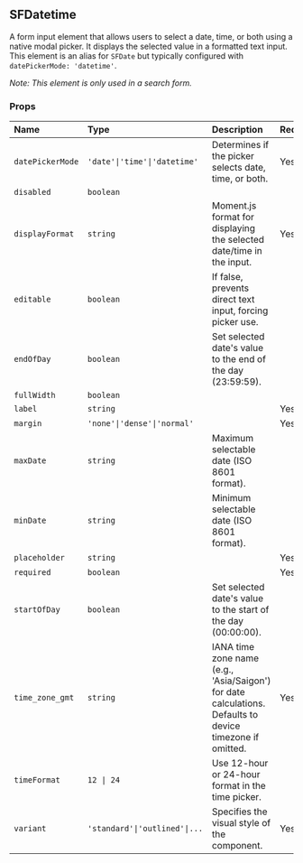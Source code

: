 ## SFDatetime

A form input element that allows users to select a date, time, or both using a native modal picker. It displays the selected value in a formatted text input. This element is an alias for `SFDate` but typically configured with `datePickerMode: 'datetime'`.

*Note: This element is only used in a search form.*

### Props

| Name | Type | Description | Required | Default |
| :--- | :--- | :---------- | :-------- | :------- |
| `datePickerMode` | `'date'\|'time'\|'datetime'` | Determines if the picker selects date, time, or both. | Yes | `'datetime'` |
| `disabled` | `boolean` | | | `false` |
| `displayFormat` | `string` | Moment.js format for displaying the selected date/time in the input. | Yes | `'DD/MM/YYYY - HH:mm'` |
| `editable` | `boolean` | If false, prevents direct text input, forcing picker use. | | `true` |
| `endOfDay` | `boolean` | Set selected date's value to the end of the day (23:59:59). | | `false` |
| `fullWidth` | `boolean` | | | `false` |
| `label` | `string` | | Yes | `'close_time'` |
| `margin` | `'none'\|'dense'\|'normal'` | | Yes | `'normal'` |
| `maxDate` | `string` | Maximum selectable date (ISO 8601 format). | | |
| `minDate` | `string` | Minimum selectable date (ISO 8601 format). | | |
| `placeholder` | `string` | | Yes | |
| `required` | `boolean` | | Yes | `false` |
| `startOfDay` | `boolean` | Set selected date's value to the start of the day (00:00:00). | | `false` |
| `time_zone_gmt` | `string` | IANA time zone name (e.g., 'Asia/Saigon') for date calculations. Defaults to device timezone if omitted. | Yes | Device Timezone |
| `timeFormat` | `12 \| 24` | Use 12-hour or 24-hour format in the time picker. | | System Default |
| `variant` | `'standard'\|'outlined'\|...` | Specifies the visual style of the component. | Yes | `'standard'` |
